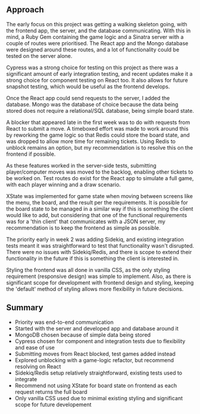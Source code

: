## Approach

The early focus on this project was getting a walking skeleton going, with the frontend app, the server, and the database communicating. With this in mind, a Ruby Gem containing the game logic and a Sinatra server with a couple of routes were prioritised. The React app and the Mongo database were designed around these routes, and a lot of functionality could be tested on the server alone.

Cypress was a strong choice for testing on this project as there was a significant amount of early integration testing, and recent updates make it a strong choice for component testing on React too. It also allows for future snapshot testing, which would be useful as the frontend develops.

Once the React app could send requests to the server, I added the database. Mongo was the database of choice because the data being stored does not require a relational/SQL database, being simple board state.

A blocker that appeared late in the first week was to do with requests from React to submit a move. A timeboxed effort was made to work around this by reworking the game logic so that Redis could store the board state, and was dropped to allow more time for remaining tickets. Using Redis to unblock remains an option, but my recommendation is to resolve this on the frontend if possible.

As these features worked in the server-side tests, submitting player/computer moves was moved to the backlog, enabling other tickets to be worked on. Test routes do exist for the React app to simulate a full game, with each player winning and a draw scenario.

XState was implemented for game state when moving between screens like the menu, the board, and the result per the requirements. It is possible for the board state to be managed in a similar way if this is something the client would like to add, but considering that one of the functional requirements was for a 'thin client' that communicates with a JSON server, my recommendation is to keep the frontend as simple as possible.

The priority early in week 2 was adding Sidekiq, and existing integration tests meant it was straightforward to test that functionality wasn't disrupted. There were no issues with Sidekiq/Redis, and there is scope to extend their functionality in the future if this is something the client is interested in.

Styling the frontend was all done in vanilla CSS, as the only styling requirement (responsive design) was simple to implement. Also, as there is significant scope for development with frontend design and styling, keeping the 'default' method of styling allows more flexibility in future decisions.

## Summary

- Priority was end-to-end communication
- Started with the server and developed app and database around it
- MongoDB chosen because of simple data being stored
- Cypress chosen for component and integration tests due to flexibility and ease of use
- Submitting moves from React blocked, test games added instead
- Explored unblocking with a game-logic refactor, but recommend resolving on React
- Sidekiq/Redis setup relatively straightforward, existing tests used to integrate
- Recommend not using XState for board state on frontend as each request returns the full board
- Only vanilla CSS used due to minimal existing styling and significant scope for future developement 
